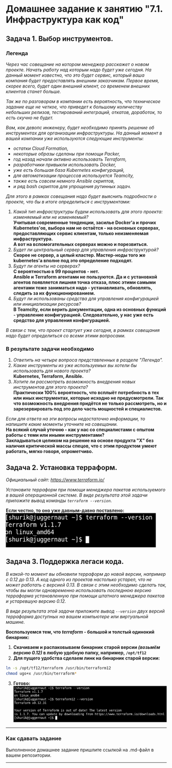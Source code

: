 # Домашнее задание к занятию "7.1. Инфраструктура как код"

## Задача 1. Выбор инструментов. 
 
### Легенда
 
*Через час совещание на котором менеджер расскажет о новом проекте. Начать работу над которым надо 
будет уже сегодня. 
На данный момент известно, что это будет сервис, который ваша компания будет предоставлять внешним заказчикам.
Первое время, скорее всего, будет один внешний клиент, со временем внешних клиентов станет больше.*

*Так же по разговорам в компании есть вероятность, что техническое задание еще не четкое, что приведет к большому
количеству небольших релизов, тестирований интеграций, откатов, доработок, то есть скучно не будет.*  
   
*Вам, как девопс инженеру, будет необходимо принять решение об инструментах для организации инфраструктуры.
На данный момент в вашей компании уже используются следующие инструменты:*
- *остатки Сloud Formation,*
- *некоторые образы сделаны при помощи Packer,*
- *год назад начали активно использовать Terraform,*
- *разработчики привыкли использовать Docker,*
- *уже есть большая база Kubernetes конфигураций,*
- *для автоматизации процессов используется Teamcity,*
- *также есть совсем немного Ansible скриптов,*
- *и ряд bash скриптов для упрощения рутинных задач.* 

*Для этого в рамках совещания надо будет выяснить подробности о проекте, что бы в итоге определиться с инструментами:*

1. *Какой тип инфраструктуры будем использовать для этого проекта: изменяемый или не изменяемый?*  
**Учитывая современные тенденции, засилье Docker'а и прочих Kubernetes'ов, выбора нам не остаётся - на основных серверах, предоставляющих сервис клиентам, только неизменяемая инфраструктура.**  
**А вот на вспомогательных серверах можно и порезвиться.**
1. *Будет ли центральный сервер для управления инфраструктурой?*  
**Скорее не сервер, а целый кластер. Мастер-ноды того же kubernetes'а вполне под это определение подходят.**
1. *Будут ли агенты на серверах?*  
**С вероятностью в 99 процентов - нет.**  
**Ansible и Terraform агентами не пользуются. Да и с установкой агентов появляется лишняя точка отказа, плюс этими самыми агентами тоже заниматься надо - устанавливать, обновлять, следить за их функционированием.**
1. *Будут ли использованы средства для управления конфигурацией или инициализации ресурсов?*  
**В Teamcity, если верить документации, одна из основных функций - управление конфигурацией. Следовательно, у нас уже есть средствo для управления конфигурацией.**
 
*В связи с тем, что проект стартует уже сегодня, в рамках совещания надо будет определиться со всеми этими вопросами.*  

### В результате задачи необходимо

1. *Ответить на четыре вопроса представленных в разделе "Легенда".* 
1. *Какие инструменты из уже используемых вы хотели бы использовать для нового проекта?*  
**Kubernetes, Terraform, Ansible.**
1. *Хотите ли рассмотреть возможность внедрения новых инструментов для этого проекта?*  
**Практически 100% вероятность, что всплыёт потребность в тех или иных инструментах, которые исходно не предусмотрели. Так что возможность внедрения придётся не только рассмотреть, но и зарезервировать под это дело часть мощностей и специалистов.**

*Если для ответа на эти вопросы недостаточно информации, то напишите какие моменты уточните на совещании.*  
**На всякий случай уточню - как у нас со специалистами с опытом работы с теми или иными инструментами?  
Закладываться целиком на решение на основе продукта "X" без наличия критической массы спецов, что с этим продуктом умеют работать, мягко говоря, опрометчиво.**

## Задача 2. Установка терраформ. 

*Официальный сайт: https://www.terraform.io/*

*Установите терраформ при помощи менеджера пакетов используемого в вашей операционной системе.
В виде результата этой задачи приложите вывод команды `terraform --version`.*

**Если честно, то оно уже давным-давно поставлено:**  
![Новая версия Terraform'а](./pic/dz71_2.png)

## Задача 3. Поддержка легаси кода. 

*В какой-то момент вы обновили терраформ до новой версии, например с 0.12 до 0.13.* 
*А код одного из проектов настолько устарел, что не может работать с версией 0.13.* 
*В связи с этим необходимо сделать так, чтобы вы могли одновременно использовать последнюю версию терраформа установленную при помощи
штатного менеджера пакетов и устаревшую версию 0.12.* 

*В виде результата этой задачи приложите вывод `--version` двух версий терраформа доступных на вашем компьютере 
или виртуальной машине.*

**Воспользуемся тем, что *terraform* - большой и толстый одинокий бинарник:**

1. **Скачиваем и распаковываем бинарник старой версии *(возьмём версию 0.12)* в любую удобную папку, например, `/opt/tf12`**
2. **Для пущего удобства сделаем линк на бинарник старой версии:**
```bash
ln -s /opt/tf12/terraform /usr/bin/terraform12
chmod ugo+x /usr/bin/terraform*
```
3. **Готово:**  
![Две версии Terraform'а](./pic/dz71_3.png)

---

### Как cдавать задание

Выполненное домашнее задание пришлите ссылкой на .md-файл в вашем репозитории.

---
